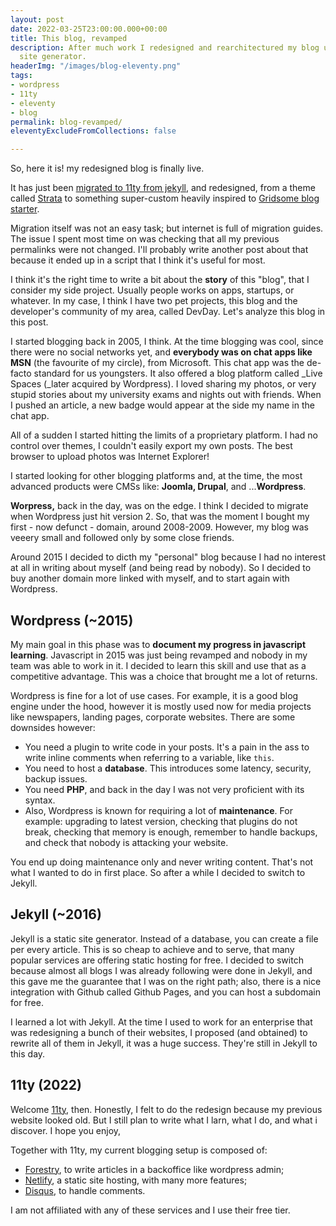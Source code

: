 ```yaml
---
layout: post
date: 2022-03-25T23:00:00.000+00:00
title: This blog, revamped
description: After much work I redesigned and rearchitectured my blog using 11ty static
  site generator.
headerImg: "/images/blog-eleventy.png"
tags:
- wordpress
- 11ty
- eleventy
- blog
permalink: blog-revamped/
eleventyExcludeFromCollections: false

---
```

So, here it is! my redesigned blog is finally live.

It has just been [migrated to 11ty from jekyll](https://michelenasti.com/rebuild-eleventy/), and redesigned, from a theme called [Strata](https://html5up.net/strata) to something super-custom heavily inspired to [Gridsome blog starter](https://gridsome.org/starters/gridsome-blog-starter/).

Migration itself was not an easy task; but internet is full of migration guides. The issue I spent most time on was checking that all my previous permalinks were not changed. I'll probably write another post about that because it ended up in a script that I think it's useful for most.

I think it's the right time to write a bit about the **story** of this "blog", that I consider my side project. Usually people works on apps, startups, or whatever. In my case, I think I have two pet projects, this blog and the developer's community of my area, called DevDay. Let's analyze this blog in this post.

I started blogging back in 2005, I think. At the time blogging was cool, since there were no social networks yet, and **everybody was on chat apps like MSN** (the favourite of my circle), from Microsoft. This chat app was the de-facto standard for us youngsters. It also offered a blog platform called _Live Spaces (_later acquired by Wordpress). I loved sharing my photos, or very stupid stories about my university exams and nights out with friends. When I pushed an article, a new badge would appear at the side my name in the chat app.

All of a sudden I started hitting the limits of a proprietary platform. I had no control over themes, I couldn't easily export my own posts. The best browser to upload photos was Internet Explorer!

I started looking for other blogging platforms and, at the time, the most advanced products were CMSs like: **Joomla, Drupal**, and ...**Wordpress**.

**Worpress,** back in the day, was on the edge. I think I decided to migrate when Wordpress just hit version 2. So, that was the moment I bought my first - now defunct - domain, around 2008-2009. However, my blog was veeery small and followed only by some close friends.

Around 2015 I decided to dicth my "personal" blog because I had no interest at all in writing about myself (and being read by nobody). So I decided to buy another domain more linked with myself, and to start again with Wordpress.

## Wordpress (\~2015)

My main goal in this phase was to **document my progress in javascript learning**. Javascript in 2015 was just being revamped and nobody in my team was able to work in it. I decided to learn this skill and use that as a competitive advantage. This was a choice that brought me a lot of returns.

Wordpress is fine for a lot of use cases. For example, it is a good blog engine under the hood, however it is mostly used now for media projects like newspapers, landing pages, corporate websites. There are some downsides however:

* You need a plugin to write code in your posts. It's a pain in the ass to write inline comments when referring to a variable, like `this`.
* You need to host a **database**. This introduces some latency, security, backup issues.
* You need **PHP**, and back in the day I was not very proficient with its syntax.
* Also, Wordpress is known for requiring a lot of **maintenance**. For example: upgrading to latest version, checking that plugins do not break, checking that memory is enough, remember to handle backups, and check that nobody is attacking your website.

You end up doing maintenance only and never writing content. That's not what I wanted to do in first place. So after a while I decided to switch to Jekyll.

## Jekyll (\~2016)

Jekyll is a static site generator. Instead of a database, you can create a file per every article. This is so cheap to achieve and to serve, that many popular services are offering static hosting for free. I decided to switch because almost all blogs I was already following were done in Jekyll, and this gave me the guarantee that I was on the right path; also, there is a nice integration with Github called Github Pages, and you can host a subdomain for free.

I learned a lot with Jekyll. At the time I used to work for an enterprise that was redesigning a bunch of their websites, I proposed (and obtained) to rewrite all of them in Jekyll, it was a huge success. They're still in Jekyll to this day.

## 11ty (2022)

Welcome [11ty](https://www.11ty.dev/), then. Honestly, I felt to do the redesign because my previous website looked old. But I still plan to write what I larn, what I do, and what i discover. I hope you enjoy,

Together with 11ty, my current blogging setup is composed of: 

* [Forestry](https://forestry.io/), to write articles in a backoffice like wordpress admin;
* [Netlify](https://www.netlify.com/), a static site hosting, with many more  features;
* [Disqus](https://disqus.com/), to handle comments. 

I am not affiliated with any of these services and I use their free tier.